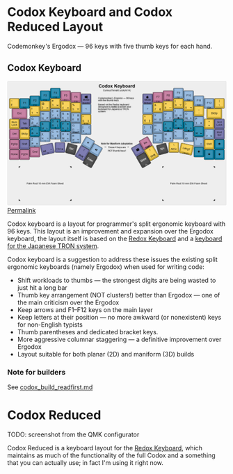 # Codox Keyboard and Codox Reduced Layout

Codemonkey's Ergodox — 96 keys with five thumb keys for each hand.

## Codox Keyboard

![Keyboard](codox_layout.png)
[Permalink](http://www.keyboard-layout-editor.com/#/gists/ad6df7f1135bbb0abf67581d130b4177)

Codox keyboard is a layout for programmer's split ergonomic keyboard with 96 keys. This layout is an improvement and expansion over the Ergodox keyboard, the layout itself is based on the [Redox Keyboard](https://github.com/mattdibi/redox-keyboard) and a [keyboard for the Japanese TRON system](http://xahlee.info/kbd/TRON_keyboard.html).

Codox keyboard is a suggestion to address these issues the existing split ergonomic keyboards (namely Ergodox) when used for writing code:

* Shift workloads to thumbs — the strongest digits are being wasted to just hit a long bar
* Thumb key arrangement (NOT clusters!) better than Ergodox — one of the main criticism over the Ergodox
* Keep arrows and F1–F12 keys on the main layer
* Keep letters at their position — no more awkward (or nonexistent) keys for non-English typists
* Thumb parentheses and dedicated bracket keys.
* More aggressive columnar staggering — a definitive improvement over Ergodox
* Layout suitable for both planar (2D) and maniform (3D) builds

### Note for builders

See [codox_build_readfirst.md](codox_build_readfirst.md)

# Codox Reduced

TODO: screenshot from the QMK configurator

Codox Reduced is a keyboard layout for the [Redox Keyboard](https://github.com/mattdibi/redox-keyboard), which maintains as much of the functionality of the full Codox and a something that you can actually use; in fact I'm using it right now.
